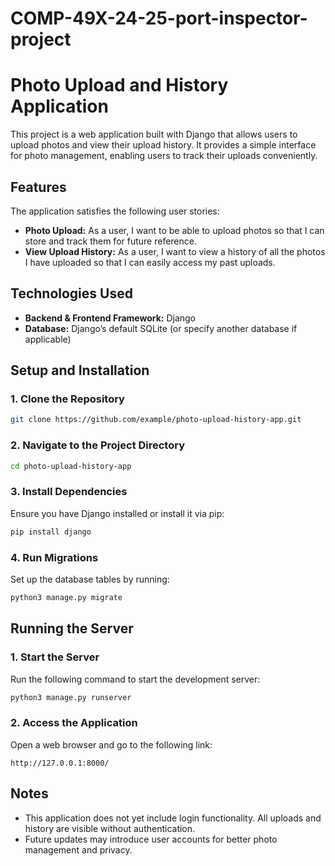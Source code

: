 # COMP-49X-24-25-port-inspector-project

# Photo Upload and History Application

This project is a web application built with Django that allows users to upload photos and view their upload history. It provides a simple interface for photo management, enabling users to track their uploads conveniently.

## Features
The application satisfies the following user stories:

- **Photo Upload:** As a user, I want to be able to upload photos so that I can store and track them for future reference.
- **View Upload History:** As a user, I want to view a history of all the photos I have uploaded so that I can easily access my past uploads.

## Technologies Used
- **Backend & Frontend Framework:** Django
- **Database:** Django’s default SQLite (or specify another database if applicable)

## Setup and Installation

### 1. Clone the Repository
```bash
git clone https://github.com/example/photo-upload-history-app.git
```

### 2. Navigate to the Project Directory
```bash
cd photo-upload-history-app
```

### 3. Install Dependencies
Ensure you have Django installed or install it via pip:
```bash
pip install django
```

### 4. Run Migrations
Set up the database tables by running:
```bash
python3 manage.py migrate
```

## Running the Server

### 1. Start the Server
Run the following command to start the development server:
```bash
python3 manage.py runserver
```

### 2. Access the Application
Open a web browser and go to the following link:
```
http://127.0.0.1:8000/
```

## Notes
- This application does not yet include login functionality. All uploads and history are visible without authentication.
- Future updates may introduce user accounts for better photo management and privacy.

